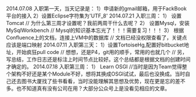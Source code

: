 2014.07.08
	入职第一天，当天记录是：
		1）申请新的gmail邮箱，用于FackBook平台的接入
		2）设置Eclipse字符集为'UTF_8'
2014.07.21
	入职三周：
		1） 设置Tomcat   // 为什么第三周才设置呢？我前两周干什么去呢？
		2） 设置Mysql，安装MySqlWorkbench // Mysql的知识基本忘光了！！！需要复习！！！
		3） 根据Confluence上的文档，连接上VM中的数据库  // 文档已经没权限查看了，关键点应该是端口映射
2014.07.11
	入职第三天：
		1）设置TortoiseHg,配置好bitbucket地址，开始疯狂pull code // 想想，还是P4，git用的顺手，常用的也就几个
	// 另，写总结，工作日志还是标注上时间节点比较好。这个总结都是根据文档的创建时间才确定的。
2014.07.18
	入职第三周：
		1） Learn OSGI   //当时是因为Team觉得整个架构不好还是某个Module不好，想将其换成OSGI试试，最后也没换成。当时自己还去图书大厦找了些书看看，当时没能理解其思想及优势，现在更是忘的差不多。也不知道真有没有公司在用？大部分公众号上是没看见相应的文章。